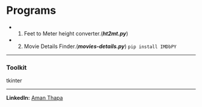 # Programs
* 1. Feet to Meter height converter.(***ht2mt.py***)
* 2. Movie Details Finder.(***movies-details.py***)
     `pip install IMDbPY`

---
### Toolkit
tkinter

---
**LinkedIn:** [Aman Thapa](https://www.linkedin.com/in/aman-thapa-6a35571a2/)

